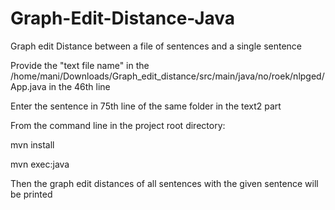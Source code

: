 # Graph-Edit-Distance-Java
Graph edit Distance between a file of sentences and a single sentence

Provide the "text file name" in the /home/mani/Downloads/Graph_edit_distance/src/main/java/no/roek/nlpged/App.java in the 46th line

Enter the sentence in 75th line of the same folder in the text2 part

From the command line in the project root directory:

mvn install

mvn exec:java

Then the graph edit distances of all sentences with the given sentence will be printed
